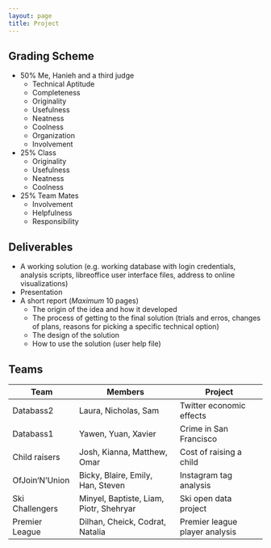 ```yaml
---
layout: page
title: Project
---
```


## Grading Scheme

* 50% Me, Hanieh and a third judge
	* Technical Aptitude
	* Completeness
	* Originality
	* Usefulness
	* Neatness
	* Coolness
	* Organization
	* Involvement
* 25% Class
	* Originality
	* Usefulness
	* Neatness
	* Coolness
* 25% Team Mates
	* Involvement
	* Helpfulness
	* Responsibility

## Deliverables

* A working solution (e.g. working database with login credentials, analysis scripts, libreoffice user interface files, address to online visualizations)
* Presentation
* A short report (_Maximum_ 10 pages)
	* The origin of the idea and how it developed
	* The process of getting to the final solution (trials and erros, changes of plans, reasons for picking a specific technical option)
	* The design of the solution
	* How to use the solution (user help file)

## Teams

__Team__ | __Members__ | __Project__
--- | --- | ---
Databass2 | Laura, Nicholas, Sam | Twitter economic effects
Databass1 | Yawen, Yuan, Xavier | Crime in San Francisco
Child raisers | Josh, Kianna, Matthew, Omar | Cost of raising a child
OfJoin‘N’Union | Bicky, Blaire, Emily, Han, Steven | Instagram tag analysis
Ski Challengers | Minyel, Baptiste, Liam, Piotr, Shehryar | Ski open data project
Premier League| Dilhan, Cheick, Codrat, Natalia | Premier league player analysis

